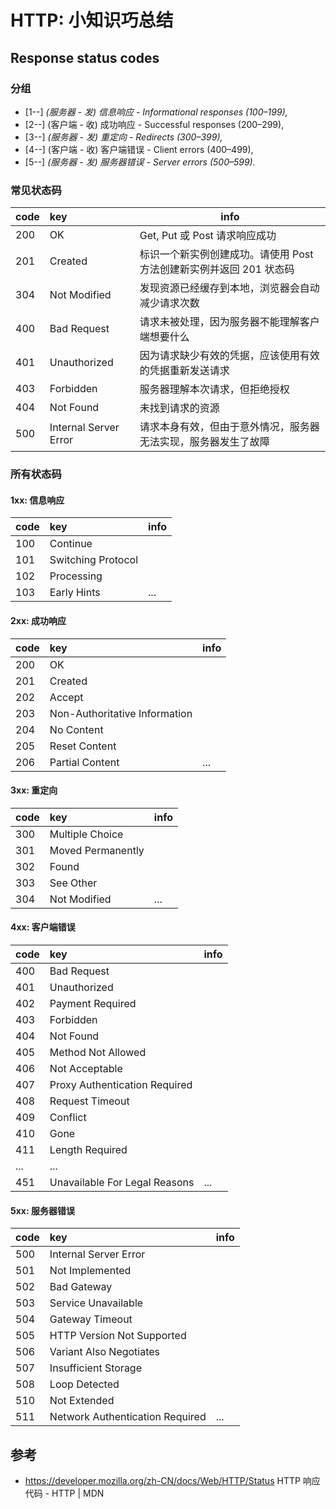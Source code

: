 # HTTP: 小知识巧总结

## Response status codes

### 分组

* [1--] *(服务器 - 发) 信息响应 - Informational responses (100–199),*
* [2--] (客户端 - 收) 成功响应 - Successful responses (200–299),
* [3--] *(服务器 - 发) 重定向 - Redirects (300–399),*
* [4--] (客户端 - 收) 客户端错误 - Client errors (400–499),
* [5--] *(服务器 - 发) 服务器错误 - Server errors (500–599).*

### 常见状态码

|code|key|info|
|:---|:------|--------|
|200|OK|Get, Put 或 Post 请求响应成功|
|201|Created|标识一个新实例创建成功。请使用 Post 方法创建新实例并返回 201 状态码|
|304|Not Modified|发现资源已经缓存到本地，浏览器会自动减少请求次数|
|400|Bad Request|请求未被处理，因为服务器不能理解客户端想要什么|
|401|Unauthorized|因为请求缺少有效的凭据，应该使用有效的凭据重新发送请求|
|403|Forbidden|服务器理解本次请求，但拒绝授权|
|404|Not Found|未找到请求的资源|
|500|Internal Server Error|请求本身有效，但由于意外情况，服务器无法实现，服务器发生了故障|

### 所有状态码

#### 1xx: 信息响应

|code|key|info|
|:---|:------|--------|
|100|Continue||
|101|Switching Protocol||
|102|Processing||
|103|Early Hints |...|

#### 2xx: 成功响应

|code|key|info|
|:---|:------|--------|
|200|OK||
|201|Created||
|202|Accept||
|203|Non-Authoritative Information||
|204|No Content||
|205|Reset Content||
|206|Partial Content|...|

#### 3xx: 重定向

|code|key|info|
|:---|:------|--------|
|300|Multiple Choice||
|301|Moved Permanently||
|302|Found||
|303|See Other||
|304|Not Modified|...|

#### 4xx: 客户端错误

|code|key|info|
|:---|:------|--------|
|400|Bad Request||
|401|Unauthorized||
|402|Payment Required||
|403|Forbidden||
|404|Not Found||
|405|Method Not Allowed||
|406|Not Acceptable||
|407|Proxy Authentication Required||
|408|Request Timeout||
|409|Conflict||
|410|Gone||
|411|Length Required||
|...|...||
|451|Unavailable For Legal Reasons|...|

#### 5xx: 服务器错误

|code|key|info|
|:---|:------|--------|
|500|Internal Server Error||
|501|Not Implemented||
|502|Bad Gateway||
|503|Service Unavailable||
|504|Gateway Timeout||
|505|HTTP Version Not Supported||
|506|Variant Also Negotiates||
|507|Insufficient Storage||
|508|Loop Detected||
|510|Not Extended||
|511|Network Authentication Required|...|

## 参考

- https://developer.mozilla.org/zh-CN/docs/Web/HTTP/Status HTTP 响应代码 - HTTP | MDN